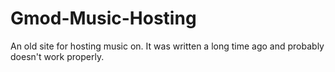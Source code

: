 # Gmod-Music-Hosting
An old site for hosting music on. It was written a long time ago and probably doesn't work properly.
